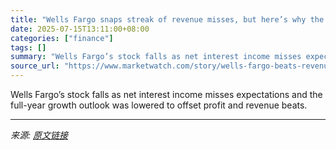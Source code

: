 ```yaml
---
title: "Wells Fargo snaps streak of revenue misses, but here’s why the stock is falling"
date: 2025-07-15T13:11:00+08:00
categories: ["finance"]
tags: []
summary: "Wells Fargo’s stock falls as net interest income misses expectations and the full-year growth outlook was lowered to offset profit and revenue beats."
source_url: "https://www.marketwatch.com/story/wells-fargo-beats-revenue-expectations-but-stock-falls-as-net-interest-income-misses-7646dfa4?mod=mw_rss_topstories"
---
```


Wells Fargo’s stock falls as net interest income misses expectations and the full-year growth outlook was lowered to offset profit and revenue beats.

---

*来源: [原文链接](https://www.marketwatch.com/story/wells-fargo-beats-revenue-expectations-but-stock-falls-as-net-interest-income-misses-7646dfa4?mod=mw_rss_topstories)*
